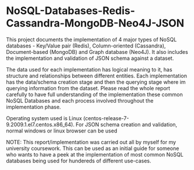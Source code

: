 # NoSQL-Databases-Redis-Cassandra-MongoDB-Neo4J-JSON
This project documents the implementation of 4 major types of NoSQL databases - Key/Value pair (Redis), Column-oriented (Cassandra), Document-based (MongoDB) and Graph database (Neo4J). It also includes the implementation and validation of JSON schema against a dataset.   

The data used for each implementation has logical meaning to it, has structure and relationships between different entities. Each implementation has the data/schema creation stage and then the querying stage where im querying information from the dataset. Please read the whole report carefully to have full understanding of the implementation these common NoSQL Databases and each process involved throughout the implementation phase.

Operating system used is Linux (centos-release-7-9.2009.1.el7.centos.x86_64). For JSON schema creation and validation, normal windows or linux browser can be used

NOTE: This report/implementation was carried out all by myself for my university coursework. This can be used as an initial guide for someone who wants to have a peek at the implementation of most common NoSQL databases being used for hundereds of different use-cases. 

